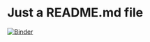 # Just a README.md file

[![Binder](http://35.194.9.209/badge_logo.svg)](http://35.194.9.209/v2/gh/umsi-mads/etc_composition/HEAD)
